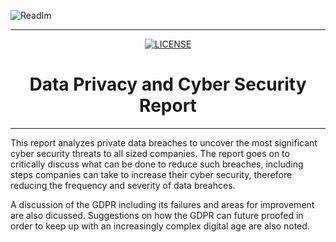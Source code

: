
<p align="center">
  
  ![ReadIm](https://user-images.githubusercontent.com/98388088/158096462-383949d5-f563-47d0-8118-5f06fe66498d.png)
  
</p>

<hr>

<p align="center">

  <a href="https://github.com/nsfw-filter/nsfw-filter/blob/master/LICENSE" target="_blank">
    <img alt="LICENSE" src="https://img.shields.io/github/license/navendu-pottekkat/nsfw-filter?style=flat-square&color=yellow">
  <a/>

</p>

<h1 align='center'> Data Privacy and Cyber Security Report </h1>
  
<hr>


This report analyzes private data breaches to uncover the most significant cyber security threats to all sized companies. The report goes on to critically discuss what can be done to reduce such breaches, including steps companies can take to increase their cyber security, therefore reducing the frequency and severity of data breahces.

A discussion of the GDPR including its failures and areas for improvement are also dicussed. Suggestions on how the GDPR can future proofed in order to keep up with an increasingly complex digital age are also noted. 
